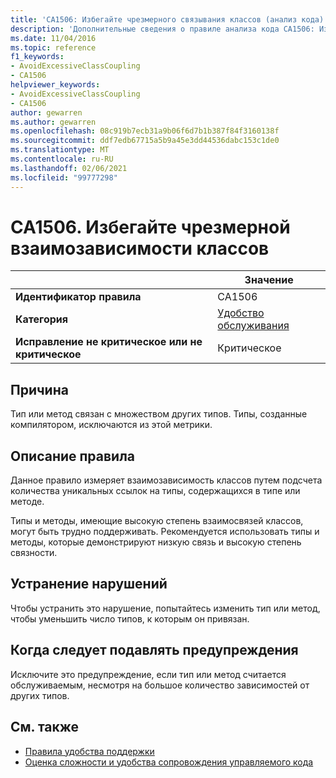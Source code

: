 ```yaml
---
title: 'CA1506: Избегайте чрезмерного связывания классов (анализ кода)'
description: 'Дополнительные сведения о правиле анализа кода CA1506: Избегайте чрезмерного связывания классов'
ms.date: 11/04/2016
ms.topic: reference
f1_keywords:
- AvoidExcessiveClassCoupling
- CA1506
helpviewer_keywords:
- AvoidExcessiveClassCoupling
- CA1506
author: gewarren
ms.author: gewarren
ms.openlocfilehash: 08c919b7ecb31a9b06f6d7b1b387f84f3160138f
ms.sourcegitcommit: ddf7edb67715a5b9a45e3dd44536dabc153c1de0
ms.translationtype: MT
ms.contentlocale: ru-RU
ms.lasthandoff: 02/06/2021
ms.locfileid: "99777298"
---
```

# <a name="ca1506-avoid-excessive-class-coupling"></a>CA1506. Избегайте чрезмерной взаимозависимости классов

| | Значение |
|-|-|
| **Идентификатор правила** |CA1506|
| **Категория** |[Удобство обслуживания](maintainability-warnings.md)|
| **Исправление не критическое или не критическое** |Критическое|

## <a name="cause"></a>Причина

Тип или метод связан с множеством других типов. Типы, созданные компилятором, исключаются из этой метрики.

## <a name="rule-description"></a>Описание правила

Данное правило измеряет взаимозависимость классов путем подсчета количества уникальных ссылок на типы, содержащихся в типе или методе.

Типы и методы, имеющие высокую степень взаимосвязей классов, могут быть трудно поддерживать. Рекомендуется использовать типы и методы, которые демонстрируют низкую связь и высокую степень связности.

## <a name="how-to-fix-violations"></a>Устранение нарушений

Чтобы устранить это нарушение, попытайтесь изменить тип или метод, чтобы уменьшить число типов, к которым он привязан.

## <a name="when-to-suppress-warnings"></a>Когда следует подавлять предупреждения

Исключите это предупреждение, если тип или метод считается обслуживаемым, несмотря на большое количество зависимостей от других типов.

## <a name="see-also"></a>См. также

- [Правила удобства поддержки](maintainability-warnings.md)
- [Оценка сложности и удобства сопровождения управляемого кода](/visualstudio/code-quality/code-metrics-values)
